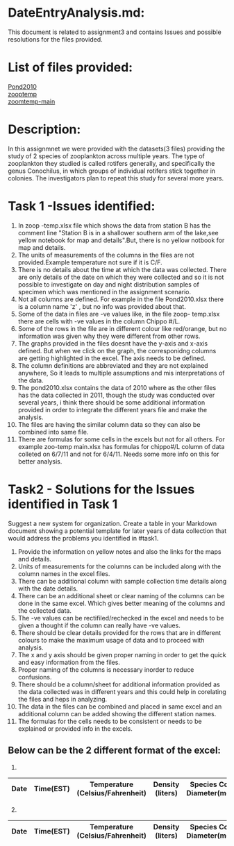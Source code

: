 # DateEntryAnalysis.md:
This document is related to assignment3 and contains Issues and possible resolutions for the files provided.
# List of files provided:
[Pond2010](https://github.com/SravaniKV/8086-002-Assignments/blob/master/Assignment3/pond2010.xlsx)  
[zooptemp](https://github.com/SravaniKV/8086-002-Assignments/blob/master/Assignment3/zoop%20-%20temp.xlsx)  
[zoomtemp-main](https://github.com/SravaniKV/8086-002-Assignments/blob/master/Assignment3/zoop%20-%20temp-main.xlsx)

# Description:
In this assignmnet we were provided with the datasets(3 files) providing the study of 2 species of zooplankton across multiple years.
The type of zooplankton they studied is called rotifers generally, and specifically the genus Conochilus, in which groups of individual
rotifers stick together in colonies. The investigators plan to repeat this study for several more years.

# Task 1 -Issues identified:
1.  In zoop -temp.xlsx file which shows the data from station B has the comment line "Station B is in a shallower southern arm of the lake,see yellow notebook for map and details".But, there is no yellow notbook for map and details.  
2. The units of measurements of the columns in the files are not provided.Example temperature not sure if it is C/F.
3. There is no details about the time at which the data was collected. There are only details of the date on which they were collected and so it is not possible to investigate on day and night distribution samples of specimen which was mentioned in the assignment scenario.
4. Not all columns are defined. For example in the file Pond2010.xlsx there is a column name 'z' , but no info was provided about that.
5. Some of the data in files are -ve values like, in the file zoop- temp.xlsx there are cells with -ve values in the column Chippo #/L.
6. Some of the rows in the file are in different colour like red/orange, but no information was given why they were different from other rows.
7. The graphs provided in the files doesnt have the y-axis and x-axis defined. But when we click on the graph, the corresponidng columns are getting highlighted in the excel. The axis needs to be defined.
8. The column definitions are abbreviated  and they are not explained anywhere, So it leads to multiple assumptions and mis interpretations of the data.
9. The pond2010.xlsx contains the data of 2010 where as the other files has the data collected in 2011, though the study was conducted over several years, i think there should be some additional information provided in order to integrate the different years file and make the analysis.
10. The files are having the similar column data so they can also be combined into same file.
11. There are formulas for some cells in the excels but not for all others. For example zoo-temp main.xlsx has formulas for chippo#/L column of data colleted on 6/7/11 and not for 6/4/11. Needs some more info on this for better analysis.

# Task2 - Solutions for the Issues identified in Task 1
Suggest a new system for organization. Create a table in your Markdown document showing a potential template for later years of data collection that would address the problems you identified in #task1. 

1. Provide the information on yellow notes and also the links for the maps and details.
2. Units of measurements for the columns can  be included along with the column names in the excel files.
3. There can be additional column with sample collection time details along with the date details.
4. There can be an additional sheet or clear naming of the columns can be done in the same excel. Which gives better meaning of the columns and the collected data.
5. The -ve values can be rectifiled/rechecked in the excel and needs to be given a thought if the column can really have -ve values.
6. There should be clear details provided for the rows that are in different colours to make the maximum usage of data and to proceed with  analysis.
7. The x and y axis should be given proper naming in order to get the quick and easy information from the files.
8. Proper naming of the columns is necessary inorder to reduce confusions.
9. There should be a column/sheet for additional information provided as the data collected was in different years and this could help in corelating the files and heps in analyzing.
10. The data in the files can be combined and placed in same excel and an additional column can be added showing the different station names.
11. The formulas for the cells needs to be consistent or needs to be explained or provided info in the excels.


## Below can be the 2 different format of the excel:
1.

| Date | Time(EST) | Temperature (Celsius/Fahrenheit) | Density (liters) | Species Colony Diameter(meters) | Species | Depth (millimeters) | Cuni #/L | Chippo #/L | Chla | Station  (location) | Additional Information |
|------|-----------|-------------------|------------------|-------------------------|---------|-------------------------|----------------|----------|--------------------------|------------|----------------------------|

2.

| Date | Time(EST) | Temperature (Celsius/Fahrenheit) | Density (liters) | Species Colony Diameter(meters) | Species | Depth (millimeters) | Species #/L | Chla | Station  (location) | Additional Information |
|------|-----------|-------------------|------------------|-------------------------|---------|-------------------------|----------------|----------|--------------------------|------------|





